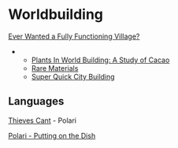 # Worldbuilding

[Ever Wanted a Fully Functioning Village? ](https://www.reddit.com/r/DnDBehindTheScreen/comments/gp4vuo/ever_wanted_a_fully_functioning_village_i_made/)



* * [Plants In World Building: A Study of Cacao](http://dankoboldt.com/plants-world-building/)
  * [Rare Materials](http://oakthorne.net/wiki/index.php?title=D%26D5e_Rare_Materials)
  * [Super Quick City Building](https://www.reddit.com/r/DMAcademy/comments/ihj8wd/super_quick_guide_for_city_building_for_those/)

## Languages

[Thieves Cant](https://homebrewery.naturalcrit.com/share/rJ7pZPZPL4) - Polari

[Polari - Putting on the Dish](https://www.youtube.com/watch?v=Y8yEH8TZUsk)

